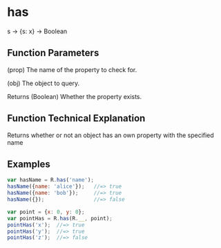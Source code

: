# has

s → {s: x} → Boolean

## Function Parameters

(prop)
The name of the property to check for.

(obj)
The object to query.

Returns (Boolean) Whether the property exists.

## Function Technical Explanation

Returns whether or not an object has an own property with the specified name

## Examples
```javascript
var hasName = R.has('name');
hasName({name: 'alice'});   //=> true
hasName({name: 'bob'});     //=> true
hasName({});                //=> false

var point = {x: 0, y: 0};
var pointHas = R.has(R.__, point);
pointHas('x');  //=> true
pointHas('y');  //=> true
pointHas('z');  //=> false
```
